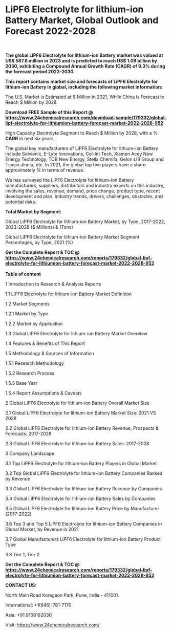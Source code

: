 <h1>LiPF6 Electrolyte for lithium-ion Battery Market, Global Outlook and Forecast 2022-2028</h1><br/><p><strong>The global LiPF6 Electrolyte for lithium-ion Battery market was valued at US$ 587.8 million in 2023 and is predicted to reach US$ 1.09 billion by 2030, exhibiting a Compound Annual Growth Rate (<strong>CAGR</strong>) of 9.3% during the forecast period 2023-2030.</strong></p><p><strong>This report contains market size and forecasts of LiPF6 Electrolyte for lithium-ion Battery in global, including the following market information:</strong></p><p>The U.S. Market is Estimated at $ Million in 2021, While China is Forecast to Reach $ Million by 2028.</p><div><b>Download FREE Sample of this Report @ <a href="https://www.24chemicalresearch.com/download-sample/179332/global-lipf-electrolyte-for-lithiumion-battery-forecast-market-2022-2028-952">https://www.24chemicalresearch.com/download-sample/179332/global-lipf-electrolyte-for-lithiumion-battery-forecast-market-2022-2028-952</a></b></div><p>High Capacity Electrolyte Segment to Reach $ Million by 2028, with a % <strong>CAGR</strong> in next six years.</p><p>The global key manufacturers of LiPF6 Electrolyte for lithium-ion Battery include Solvionic, E-Lyte Innovations, Col-Int Tech, Xiamen Acey New Energy Technology, TOB New Energy, Stella Chemifa, Gelon LIB Group and Tianjin Jinniu, etc. In 2021, the global top five players have a share approximately % in terms of revenue.</p><p>We has surveyed the LiPF6 Electrolyte for lithium-ion Battery manufacturers, suppliers, distributors and industry experts on this industry, involving the sales, revenue, demand, price change, product type, recent development and plan, industry trends, drivers, challenges, obstacles, and potential risks.</p><p><strong>Total Market by Segment:</strong></p><p>Global LiPF6 Electrolyte for lithium-ion Battery Market, by Type, 2017-2022, 2023-2028 ($ Millions) & (Tons)</p><p>Global LiPF6 Electrolyte for lithium-ion Battery Market Segment Percentages, by Type, 2021 (%)</p><div><b>Get the Complete Report & TOC @ <a href="https://www.24chemicalresearch.com/reports/179332/global-lipf-electrolyte-for-lithiumion-battery-forecast-market-2022-2028-952">https://www.24chemicalresearch.com/reports/179332/global-lipf-electrolyte-for-lithiumion-battery-forecast-market-2022-2028-952</a></b></div><br><b>Table of content</b><p>1 Introduction to Research & Analysis Reports<br />
 
  1.1 LiPF6 Electrolyte for lithium-ion Battery Market Definition<br />
 
  1.2 Market Segments<br />
 
  1.2.1 Market by Type<br />
 
  1.2.2 Market by Application<br />
 
  1.3 Global LiPF6 Electrolyte for lithium-ion Battery Market Overview<br />
 
  1.4 Features & Benefits of This Report<br />
 
  1.5 Methodology & Sources of Information<br />
 
  1.5.1 Research Methodology<br />
 
  1.5.2 Research Process<br />
 
  1.5.3 Base Year<br />
 
  1.5.4 Report Assumptions & Caveats<br />
 
 2 Global LiPF6 Electrolyte for lithium-ion Battery Overall Market Size<br />
 
  2.1 Global LiPF6 Electrolyte for lithium-ion Battery Market Size: 2021 VS 2028<br />
 
  2.2 Global LiPF6 Electrolyte for lithium-ion Battery Revenue, Prospects & Forecasts: 2017-2028<br />
 
  2.3 Global LiPF6 Electrolyte for lithium-ion Battery Sales: 2017-2028<br />
 
 3 Company Landscape<br />
 
  3.1 Top LiPF6 Electrolyte for lithium-ion Battery Players in Global Market<br />
 
  3.2 Top Global LiPF6 Electrolyte for lithium-ion Battery Companies Ranked by Revenue<br />
 
  3.3 Global LiPF6 Electrolyte for lithium-ion Battery Revenue by Companies<br />
 
  3.4 Global LiPF6 Electrolyte for lithium-ion Battery Sales by Companies<br />
 
  3.5 Global LiPF6 Electrolyte for lithium-ion Battery Price by Manufacturer (2017-2022)<br />
 
  3.6 Top 3 and Top 5 LiPF6 Electrolyte for lithium-ion Battery Companies in Global Market, by Revenue in 2021<br />
 
  3.7 Global Manufacturers LiPF6 Electrolyte for lithium-ion Battery Product Type<br />
 
  3.8 Tier 1, Tier 2<br><div><b>Get the Complete Report & TOC @ <a href="https://www.24chemicalresearch.com/reports/179332/global-lipf-electrolyte-for-lithiumion-battery-forecast-market-2022-2028-952">https://www.24chemicalresearch.com/reports/179332/global-lipf-electrolyte-for-lithiumion-battery-forecast-market-2022-2028-952</a></b></div></p>
 
 <b>CONTACT US:</b><br>
 
 North Main Road Koregaon Park, Pune, India - 411001.<br/>
 
 International: +1(646)-781-7170<br/>
 
 Asia: +91 9169162030<br/>
 
 Visit: <a href="https://www.24chemicalresearch.com/">https://www.24chemicalresearch.com/</a>
 
 <br>